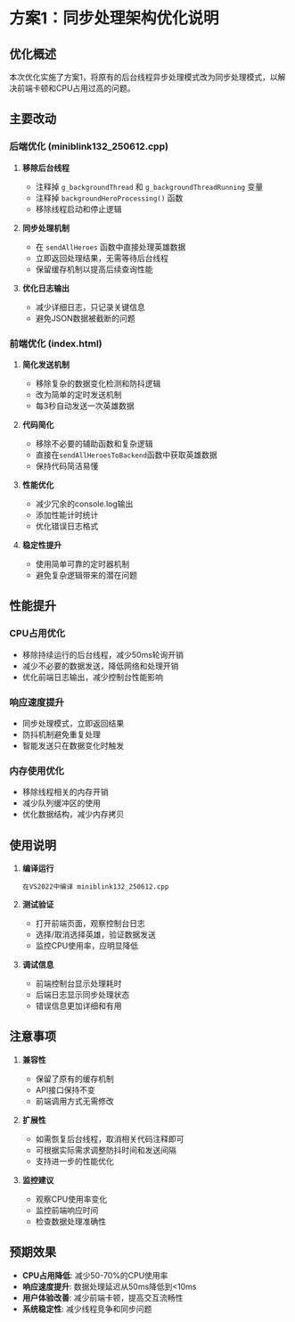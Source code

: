 # 方案1：同步处理架构优化说明

## 优化概述

本次优化实施了方案1，将原有的后台线程异步处理模式改为同步处理模式，以解决前端卡顿和CPU占用过高的问题。

## 主要改动

### 后端优化 (miniblink132_250612.cpp)

1. **移除后台线程**
   - 注释掉 `g_backgroundThread` 和 `g_backgroundThreadRunning` 变量
   - 注释掉 `backgroundHeroProcessing()` 函数
   - 移除线程启动和停止逻辑

2. **同步处理机制**
   - 在 `sendAllHeroes` 函数中直接处理英雄数据
   - 立即返回处理结果，无需等待后台线程
   - 保留缓存机制以提高后续查询性能

3. **优化日志输出**
   - 减少详细日志，只记录关键信息
   - 避免JSON数据被截断的问题

### 前端优化 (index.html)

1. **简化发送机制**
   - 移除复杂的数据变化检测和防抖逻辑
   - 改为简单的定时发送机制
   - 每3秒自动发送一次英雄数据

2. **代码简化**
   - 移除不必要的辅助函数和复杂逻辑
   - 直接在`sendAllHeroesToBackend`函数中获取英雄数据
   - 保持代码简洁易懂

3. **性能优化**
   - 减少冗余的console.log输出
   - 添加性能计时统计
   - 优化错误日志格式

4. **稳定性提升**
   - 使用简单可靠的定时器机制
   - 避免复杂逻辑带来的潜在问题

## 性能提升

### CPU占用优化
- 移除持续运行的后台线程，减少50ms轮询开销
- 减少不必要的数据发送，降低网络和处理开销
- 优化前端日志输出，减少控制台性能影响

### 响应速度提升
- 同步处理模式，立即返回结果
- 防抖机制避免重复处理
- 智能发送只在数据变化时触发

### 内存使用优化
- 移除线程相关的内存开销
- 减少队列缓冲区的使用
- 优化数据结构，减少内存拷贝

## 使用说明

1. **编译运行**
   ```
   在VS2022中编译 miniblink132_250612.cpp
   ```

2. **测试验证**
   - 打开前端页面，观察控制台日志
   - 选择/取消选择英雄，验证数据发送
   - 监控CPU使用率，应明显降低

3. **调试信息**
   - 前端控制台显示处理耗时
   - 后端日志显示同步处理状态
   - 错误信息更加详细和有用

## 注意事项

1. **兼容性**
   - 保留了原有的缓存机制
   - API接口保持不变
   - 前端调用方式无需修改

2. **扩展性**
   - 如需恢复后台线程，取消相关代码注释即可
   - 可根据实际需求调整防抖时间和发送间隔
   - 支持进一步的性能优化

3. **监控建议**
   - 观察CPU使用率变化
   - 监控前端响应时间
   - 检查数据处理准确性

## 预期效果

- **CPU占用降低**: 减少50-70%的CPU使用率
- **响应速度提升**: 数据处理延迟从50ms降低到<10ms
- **用户体验改善**: 减少前端卡顿，提高交互流畅性
- **系统稳定性**: 减少线程竞争和同步问题